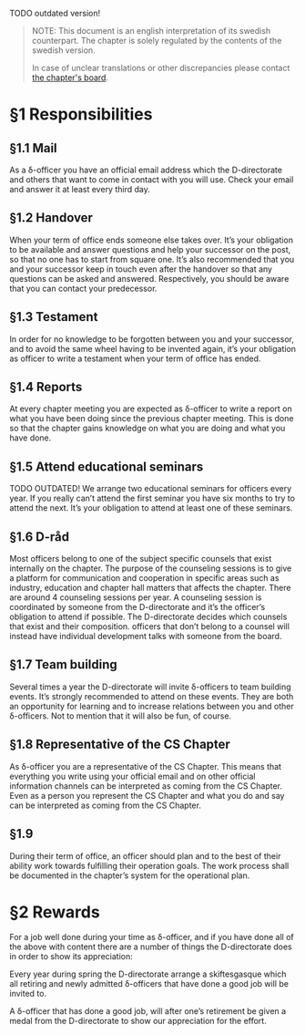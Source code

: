 TODO outdated version!
> NOTE: This document is an english interpretation of its swedish counterpart. The chapter is solely regulated by the contents of the swedish version. 
> 
> In case of unclear translations or other discrepancies please contact [the chapter's board](mailto:drek@datasektionen.se).

# §1 Responsibilities

## §1.1 Mail

As a δ-officer you have an official email address which the D-directorate and others that want to come in contact with you will use. Check your email and answer it at least every third day.

## §1.2 Handover

When your term of office ends someone else takes over. It’s your obligation to be available and answer questions and help your successor on the post, so that no one has to start from square one. It’s also recommended that you and your successor keep in touch even after the handover so that any questions can be asked and answered. Respectively, you should be aware that you can contact your predecessor.

## §1.3 Testament

In order for no knowledge to be forgotten between you and your successor, and to avoid the same wheel having to be invented again, it’s your obligation as officer to write a testament when your term of office has ended.

## §1.4 Reports

At every chapter meeting you are expected as δ-officer to write a report on what you have been doing since the previous chapter meeting. This is done so that the chapter gains knowledge on what you are doing and what you have done.

## §1.5 Attend educational seminars

TODO OUTDATED!
We arrange two educational seminars for officers every year. If you really can’t attend the first seminar you have six months to try to attend the next. It’s your obligation to attend at least one of these seminars.

## §1.6 D-råd

Most officers belong to one of the subject specific counsels that exist internally on the chapter. The purpose of the counseling sessions is to give a platform for communication and cooperation in specific areas such as industry, education and chapter hall matters that affects the chapter. There are around 4 counseling sessions per year. A counseling session is coordinated by someone from the D-directorate and it’s the officer’s obligation to attend if possible. The D-directorate decides which counsels that exist and their composition. officers that don’t belong to a counsel will instead have individual development talks with someone from the board.

## §1.7 Team building

Several times a year the D-directorate will invite δ-officers to team building events. It’s strongly recommended to attend on these events. They are both an opportunity for learning and to increase relations between you and other δ-officers. Not to mention that it will also be fun, of course.

## §1.8 Representative of the CS Chapter

As δ-officer you are a representative of the CS Chapter. This means that everything you write using your official email and on other official information channels can be interpreted as coming from the CS Chapter. Even as a person you represent the CS Chapter and what you do and say can be interpreted as coming from the CS Chapter.

## §1.9

During their term of office, an officer should plan and to the best of their ability work towards fulfilling their operation goals. The work process shall be documented in the chapter’s system for the operational plan.

# §2 Rewards

For a job well done during your time as δ-officer, and if you have done all of the above with content there are a number of things the D-directorate does in order to show its appreciation:

Every year during spring the D-directorate arrange a skiftesgasque which all retiring and newly admitted δ-officers that have done a good job will be invited to.

A δ-officer that has done a good job, will after one’s retirement be given a medal from the D-directorate to show our appreciation for the effort.

